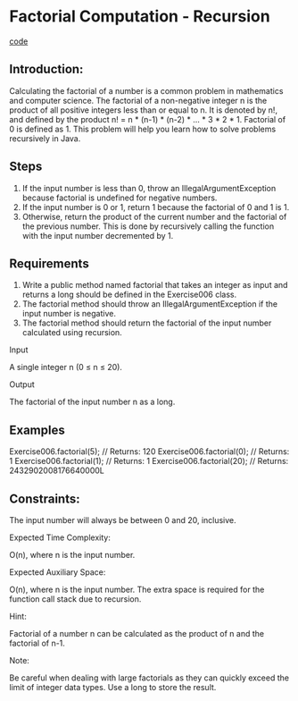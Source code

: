 # Factorial Computation - Recursion

[code](Exercise006.java)

## Introduction:

Calculating the factorial of a number is a common problem in mathematics and computer science. The factorial of a non-negative integer n is the product of all positive integers less than or equal to n. It is denoted by n!, and defined by the product n! = n * (n-1) * (n-2) * ... * 3 * 2 * 1. Factorial of 0 is defined as 1. This problem will help you learn how to solve problems recursively in Java.

## Steps

1. If the input number is less than 0, throw an IllegalArgumentException because factorial is undefined for negative numbers.
2. If the input number is 0 or 1, return 1 because the factorial of 0 and 1 is 1.
3. Otherwise, return the product of the current number and the factorial of the previous number. This is done by recursively calling the function with the input number decremented by 1.

## Requirements

1. Write a public method named factorial that takes an integer as input and returns a long should be defined in the Exercise006 class.
2. The factorial method should throw an IllegalArgumentException if the input number is negative.
3. The factorial method should return the factorial of the input number calculated using recursion.

Input

A single integer n (0 ≤ n ≤ 20).

Output

The factorial of the input number n as a long.

## Examples

Exercise006.factorial(5);  // Returns: 120
Exercise006.factorial(0);  // Returns: 1
Exercise006.factorial(1);  // Returns: 1
Exercise006.factorial(20); // Returns: 2432902008176640000L

## Constraints:

The input number will always be between 0 and 20, inclusive.

Expected Time Complexity:

O(n), where n is the input number.

Expected Auxiliary Space:

O(n), where n is the input number. The extra space is required for the function call stack due to recursion.

Hint:

Factorial of a number n can be calculated as the product of n and the factorial of n-1.

Note:

Be careful when dealing with large factorials as they can quickly exceed the limit of integer data types. Use a long to store the result.